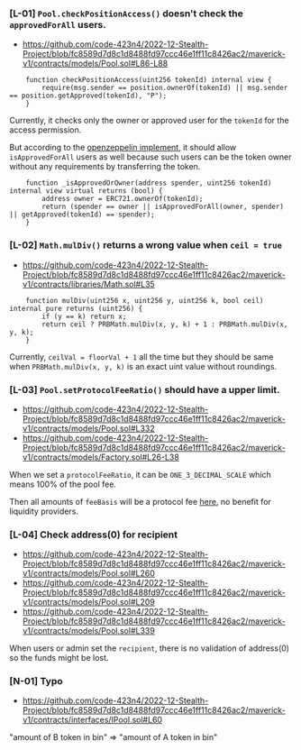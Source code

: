 ### [L-01] `Pool.checkPositionAccess()` doesn't check the `approvedForAll` users.
- https://github.com/code-423n4/2022-12-Stealth-Project/blob/fc8589d7d8c1d8488fd97ccc46e1ff11c8426ac2/maverick-v1/contracts/models/Pool.sol#L86-L88

```solidity
    function checkPositionAccess(uint256 tokenId) internal view {
        require(msg.sender == position.ownerOf(tokenId) || msg.sender == position.getApproved(tokenId), "P");
    }
```

Currently, it checks only the owner or approved user for the `tokenId` for the access permission.

But according to the [openzeppelin implement](https://github.com/OpenZeppelin/openzeppelin-contracts/blob/master/contracts/token/ERC721/ERC721.sol#L239), it should allow `isApprovedForAll` users as well because such users can be the token owner without any requirements by transferring the token.

```solidity
    function _isApprovedOrOwner(address spender, uint256 tokenId) internal view virtual returns (bool) {
        address owner = ERC721.ownerOf(tokenId);
        return (spender == owner || isApprovedForAll(owner, spender) || getApproved(tokenId) == spender);
    }
```

### [L-02] `Math.mulDiv()` returns a wrong value when `ceil = true`
- https://github.com/code-423n4/2022-12-Stealth-Project/blob/fc8589d7d8c1d8488fd97ccc46e1ff11c8426ac2/maverick-v1/contracts/libraries/Math.sol#L35

```solidity
    function mulDiv(uint256 x, uint256 y, uint256 k, bool ceil) internal pure returns (uint256) {
        if (y == k) return x;
        return ceil ? PRBMath.mulDiv(x, y, k) + 1 : PRBMath.mulDiv(x, y, k);
    }
```

Currently, `ceilVal = floorVal + 1` all the time but they should be same when `PRBMath.mulDiv(x, y, k)` is an exact uint value without roundings.

### [L-03] `Pool.setProtocolFeeRatio()` should have a upper limit.
- https://github.com/code-423n4/2022-12-Stealth-Project/blob/fc8589d7d8c1d8488fd97ccc46e1ff11c8426ac2/maverick-v1/contracts/models/Pool.sol#L332
- https://github.com/code-423n4/2022-12-Stealth-Project/blob/fc8589d7d8c1d8488fd97ccc46e1ff11c8426ac2/maverick-v1/contracts/models/Factory.sol#L26-L38

When we set a `protocolFeeRatio`, it can be `ONE_3_DECIMAL_SCALE` which means 100% of the pool fee.

Then all amounts of `feeBasis` will be a protocol fee [here](https://github.com/code-423n4/2022-12-Stealth-Project/blob/fc8589d7d8c1d8488fd97ccc46e1ff11c8426ac2/maverick-v1/contracts/models/Pool.sol#L549-L551), no benefit for liquidity providers.

### [L-04] Check address(0) for recipient
- https://github.com/code-423n4/2022-12-Stealth-Project/blob/fc8589d7d8c1d8488fd97ccc46e1ff11c8426ac2/maverick-v1/contracts/models/Pool.sol#L260
- https://github.com/code-423n4/2022-12-Stealth-Project/blob/fc8589d7d8c1d8488fd97ccc46e1ff11c8426ac2/maverick-v1/contracts/models/Pool.sol#L209
- https://github.com/code-423n4/2022-12-Stealth-Project/blob/fc8589d7d8c1d8488fd97ccc46e1ff11c8426ac2/maverick-v1/contracts/models/Pool.sol#L339

When users or admin set the `recipient`, there is no validation of address(0) so the funds might be lost.

### [N-01] Typo
- https://github.com/code-423n4/2022-12-Stealth-Project/blob/fc8589d7d8c1d8488fd97ccc46e1ff11c8426ac2/maverick-v1/contracts/interfaces/IPool.sol#L60

"amount of B token in bin" => "amount of A token in bin"



